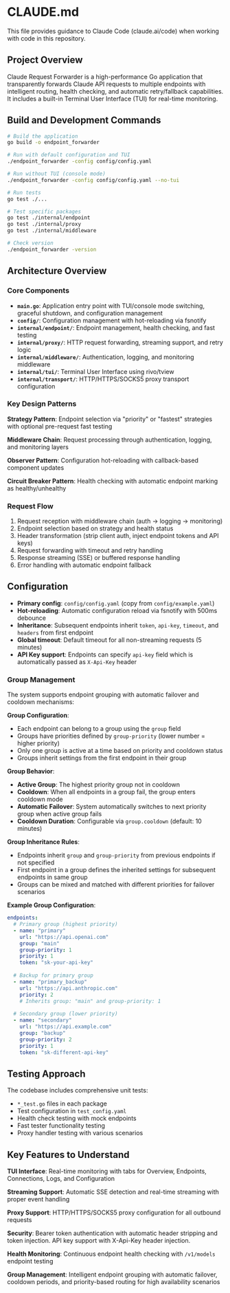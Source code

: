 # CLAUDE.md

This file provides guidance to Claude Code (claude.ai/code) when working with code in this repository.

## Project Overview

Claude Request Forwarder is a high-performance Go application that transparently forwards Claude API requests to multiple endpoints with intelligent routing, health checking, and automatic retry/fallback capabilities. It includes a built-in Terminal User Interface (TUI) for real-time monitoring.

## Build and Development Commands

```bash
# Build the application
go build -o endpoint_forwarder

# Run with default configuration and TUI
./endpoint_forwarder -config config/config.yaml

# Run without TUI (console mode)
./endpoint_forwarder -config config/config.yaml --no-tui

# Run tests
go test ./...

# Test specific packages
go test ./internal/endpoint
go test ./internal/proxy
go test ./internal/middleware

# Check version
./endpoint_forwarder -version
```

## Architecture Overview

### Core Components

- **`main.go`**: Application entry point with TUI/console mode switching, graceful shutdown, and configuration management
- **`config/`**: Configuration management with hot-reloading via fsnotify
- **`internal/endpoint/`**: Endpoint management, health checking, and fast testing
- **`internal/proxy/`**: HTTP request forwarding, streaming support, and retry logic
- **`internal/middleware/`**: Authentication, logging, and monitoring middleware
- **`internal/tui/`**: Terminal User Interface using rivo/tview
- **`internal/transport/`**: HTTP/HTTPS/SOCKS5 proxy transport configuration

### Key Design Patterns

**Strategy Pattern**: Endpoint selection via "priority" or "fastest" strategies with optional pre-request fast testing

**Middleware Chain**: Request processing through authentication, logging, and monitoring layers

**Observer Pattern**: Configuration hot-reloading with callback-based component updates

**Circuit Breaker Pattern**: Health checking with automatic endpoint marking as healthy/unhealthy

### Request Flow

1. Request reception with middleware chain (auth → logging → monitoring)
2. Endpoint selection based on strategy and health status
3. Header transformation (strip client auth, inject endpoint tokens and API keys)
4. Request forwarding with timeout and retry handling
5. Response streaming (SSE) or buffered response handling
6. Error handling with automatic endpoint fallback

## Configuration

- **Primary config**: `config/config.yaml` (copy from `config/example.yaml`)
- **Hot-reloading**: Automatic configuration reload via fsnotify with 500ms debounce
- **Inheritance**: Subsequent endpoints inherit `token`, `api-key`, `timeout`, and `headers` from first endpoint
- **Global timeout**: Default timeout for all non-streaming requests (5 minutes)
- **API Key support**: Endpoints can specify `api-key` field which is automatically passed as `X-Api-Key` header

### Group Management

The system supports endpoint grouping with automatic failover and cooldown mechanisms:

**Group Configuration**:
- Each endpoint can belong to a group using the `group` field
- Groups have priorities defined by `group-priority` (lower number = higher priority)
- Only one group is active at a time based on priority and cooldown status
- Groups inherit settings from the first endpoint in their group

**Group Behavior**:
- **Active Group**: The highest priority group not in cooldown
- **Cooldown**: When all endpoints in a group fail, the group enters cooldown mode
- **Automatic Failover**: System automatically switches to next priority group when active group fails
- **Cooldown Duration**: Configurable via `group.cooldown` (default: 10 minutes)

**Group Inheritance Rules**:
- Endpoints inherit `group` and `group-priority` from previous endpoints if not specified
- First endpoint in a group defines the inherited settings for subsequent endpoints in same group
- Groups can be mixed and matched with different priorities for failover scenarios

**Example Group Configuration**:
```yaml
endpoints:
  # Primary group (highest priority)
  - name: "primary"
    url: "https://api.openai.com"
    group: "main"
    group-priority: 1
    priority: 1
    token: "sk-your-api-key"
    
  # Backup for primary group
  - name: "primary_backup"
    url: "https://api.anthropic.com"
    priority: 2
    # Inherits group: "main" and group-priority: 1
    
  # Secondary group (lower priority)
  - name: "secondary"
    url: "https://api.example.com"
    group: "backup"
    group-priority: 2
    priority: 1
    token: "sk-different-api-key"
```

## Testing Approach

The codebase includes comprehensive unit tests:
- `*_test.go` files in each package
- Test configuration in `test_config.yaml`
- Health check testing with mock endpoints
- Fast tester functionality testing
- Proxy handler testing with various scenarios

## Key Features to Understand

**TUI Interface**: Real-time monitoring with tabs for Overview, Endpoints, Connections, Logs, and Configuration

**Streaming Support**: Automatic SSE detection and real-time streaming with proper event handling

**Proxy Support**: HTTP/HTTPS/SOCKS5 proxy configuration for all outbound requests

**Security**: Bearer token authentication with automatic header stripping and token injection. API key support with X-Api-Key header injection.

**Health Monitoring**: Continuous endpoint health checking with `/v1/models` endpoint testing

**Group Management**: Intelligent endpoint grouping with automatic failover, cooldown periods, and priority-based routing for high availability scenarios